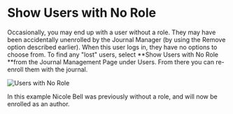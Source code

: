 # Show Users with No Role



Occasionally, you may end up with a user without a role. They may have been accidentally unenrolled by the Journal Manager (by using the Remove option described earlier). When this user logs in, they have no options to choose from. To find any "lost" users, select **Show Users with No Role **from the Journal Management Page under Users. From there you can re-enroll them with the journal.


![Users with No Role](images/chapter5/jm_users_6.png)


In this example Nicole Bell was previously without a role, and will now be enrolled as an author.
